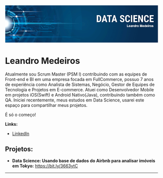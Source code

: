 <p align="center">
  <img src="leandro_banner.png" >
</p>

# Leandro Medeiros

Atualmente sou Scrum Master (PSM I) contribuindo com as equipes de Front-end e BI em uma empresa focada em FullCommerce, possuo 7 anos de experiência como Analista de Sistemas, Negócio, Gestor de Equipes de Tecnologia e Projetos em E-commerce.
Atuei como Desenvolvedor Mobile em projetos iOS(Swift) e Android Nativo(Java), contribuindo também como QA.
Iniciei recentemente, meus estudos em Data Science, usarei este espaço para compartilhar meus projetos. 

É só o começo!


**Links:**
* [LinkedIn](https://www.linkedin.com/in/medeiros-leandro-scrum/)


## Projetos:

* **Data Science: Usando base de dados do Airbnb para analisar imóveis em Tokyo:** https://bit.ly/3663ytC


---

